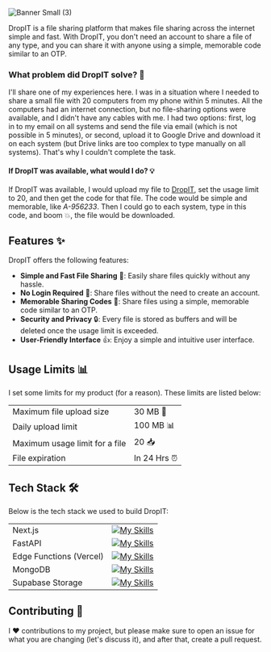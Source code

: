![Banner Small (3)](https://github.com/aswanthabam/DropIT/assets/69764494/7b68b76a-d737-406f-ae85-98033ff5cf2a)

DropIT is a file sharing platform that makes file sharing across the internet simple and fast. With DropIT, you don't need an account to share a file of any type, and you can share it with anyone using a simple, memorable code similar to an OTP.

### What problem did DropIT solve? 🤔

I'll share one of my experiences here. I was in a situation where I needed to share a small file with 20 computers from my phone within 5 minutes. All the computers had an internet connection, but no file-sharing options were available, and I didn't have any cables with me. I had two options: first, log in to my email on all systems and send the file via email (which is not possible in 5 minutes), or second, upload it to Google Drive and download it on each system (but Drive links are too complex to type manually on all systems). That's why I couldn't complete the task.

#### If DropIT was available, what would I do? 💡

If DropIT was available, I would upload my file to [DropIT](https://drop-it.web.app), set the usage limit to 20, and then get the code for that file. The code would be simple and memorable, like *A-956233*. Then I could go to each system, type in this code, and boom 💥, the file would be downloaded.

## Features ✨

DropIT offers the following features:

- **Simple and Fast File Sharing** 🚀: Easily share files quickly without any hassle.
- **No Login Required** 🔐: Share files without the need to create an account.
- **Memorable Sharing Codes** 🔢: Share files using a simple, memorable code similar to an OTP.
- **Security and Privacy** 🔒: Every file is stored as buffers and will be deleted once the usage limit is exceeded.
- **User-Friendly Interface** 👍: Enjoy a simple and intuitive user interface.

## Usage Limits 📊


I set some limits for my product (for a reason). These limits are listed below:

| | |
| --- | --- |
| Maximum file upload size | 30 MB 📂 |
| Daily upload limit | 100 MB 📊 |
| Maximum usage limit for a file | 20 📥 |
| File expiration | In 24 Hrs ⏰ |

## Tech Stack 🛠️

Below is the tech stack we used to build DropIT:

| | |
| --- | --- |
| Next.js | [![My Skills](https://skillicons.dev/icons?i=next)](https://nextjs.org/) |
| FastAPI | [![My Skills](https://skillicons.dev/icons?i=fastapi)](https://fastapi.tiangolo.com/) |
| Edge Functions (Vercel) | [![My Skills](https://skillicons.dev/icons?i=vercel)](https://vercel.com/) |
| MongoDB | [![My Skills](https://skillicons.dev/icons?i=mongo)](https://www.mongodb.com/) |
| Supabase Storage | [![My Skills](https://skillicons.dev/icons?i=supabase)](https://supabase.com/) |

## Contributing 🤝

I ❤️ contributions to my project, but please make sure to open an issue for what you are changing (let's discuss it), and after that, create a pull request.
